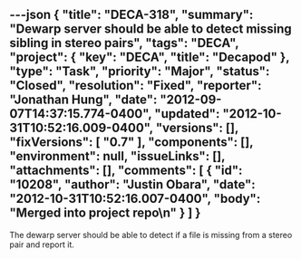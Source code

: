 ---json
{
  "title": "DECA-318",
  "summary": "Dewarp server should be able to detect missing sibling in stereo pairs",
  "tags": "DECA",
  "project": {
    "key": "DECA",
    "title": "Decapod"
  },
  "type": "Task",
  "priority": "Major",
  "status": "Closed",
  "resolution": "Fixed",
  "reporter": "Jonathan Hung",
  "date": "2012-09-07T14:37:15.774-0400",
  "updated": "2012-10-31T10:52:16.009-0400",
  "versions": [],
  "fixVersions": [
    "0.7"
  ],
  "components": [],
  "environment": null,
  "issueLinks": [],
  "attachments": [],
  "comments": [
    {
      "id": "10208",
      "author": "Justin Obara",
      "date": "2012-10-31T10:52:16.007-0400",
      "body": "Merged into project repo\n"
    }
  ]
}
---
The dewarp server should be able to detect if a file is missing from a stereo pair and report it.

        